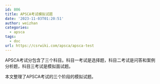 ```yaml
---
id: 806
title: APSCA考试模拟试题
date: '2023-11-03T01:20:51'
author: weizhan
categories:
  - apsca
tags:
  - doc
url: https://csrwiki.com/apsca/apsca-test
---
```


APSCA考试分包含了三个科目。科目一考试是选择题，科目二考试是问答和案例分析题，科目三考试是模拟面试题。

本文整理了APSCA考试的三个阶段的模拟试题。
